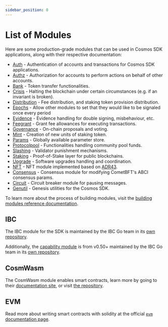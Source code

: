 ```yaml
---
sidebar_position: 0
---
```

<!-- markdown-link-check-disable -->
# List of Modules

Here are some production-grade modules that can be used in Cosmos SDK applications, along with their respective documentation:

* [Auth](./auth/README.md) - Authentication of accounts and transactions for Cosmos SDK applications.
* [Authz](./authz/README.md) - Authorization for accounts to perform actions on behalf of other accounts.
* [Bank](./bank/README.md) - Token transfer functionalities.
* [Crisis](./crisis/README.md) - Halting the blockchain under certain circumstances (e.g. if an invariant is broken).
* [Distribution](./distribution/README.md) - Fee distribution, and staking token provision distribution.
* [Epochs](./epochs/README.md) - Allow other modules to set that they would like to be signaled once every period
* [Evidence](./evidence/README.md) - Evidence handling for double signing, misbehaviour, etc.
* [Feegrant](./feegrant/README.md) - Grant fee allowances for executing transactions.
* [Governance](./gov/README.md) - On-chain proposals and voting.
* [Mint](./mint/README.md) - Creation of new units of staking token.
* [Params](./params/README.md) - Globally available parameter store.
* [Protocolpool](./protocolpool/README.md) - Functionalities handling community pool funds.
* [Slashing](./slashing/README.md) - Validator punishment mechanisms.
* [Staking](./staking/README.md) - Proof-of-Stake layer for public blockchains.
* [Upgrade](./upgrade/README.md) - Software upgrades handling and coordination.
* [NFT](./nft/README.md) - NFT module implemented based on [ADR43](https://docs.cosmos.network/main/build/architecture/adr-043-nft-module).
* [Consensus](./consensus/README.md) - Consensus module for modifying CometBFT's ABCI consensus params.
* [Circuit](./circuit/README.md) - Circuit breaker module for pausing messages.
* [Genutil](./genutil/README.md) - Genesis utilities for the Cosmos SDK.

To learn more about the process of building modules, visit the [building modules reference documentation](https://docs.cosmos.network/main/building-modules/intro).

## IBC

The IBC module for the SDK is maintained by the IBC Go team in its [own repository](https://github.com/cosmos/ibc-go).

Additionally, the [capability module](https://github.com/cosmos/ibc-go/tree/fdd664698d79864f1e00e147f9879e58497b5ef1/modules/capability) is from v0.50+ maintained by the IBC Go team in its [own repository](https://github.com/cosmos/ibc-go/tree/fdd664698d79864f1e00e147f9879e58497b5ef1/modules/capability).

## CosmWasm

The CosmWasm module enables smart contracts, learn more by going to their [documentation site](https://book.cosmwasm.com/), or visit [the repository](https://github.com/CosmWasm/cosmwasm).

## EVM

Read more about writing smart contracts with solidity at the official [`evm` documentation page](https://docs.evmos.org/).
